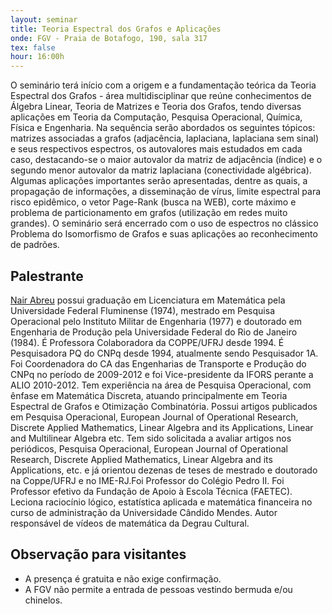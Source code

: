 ```yaml
---
layout: seminar
title: Teoria Espectral dos Grafos e Aplicações
onde: FGV - Praia de Botafogo, 190, sala 317
tex: false
hour: 16:00h
---
```


O seminário terá início com a origem e a fundamentação teórica da
Teoria Espectral dos Grafos - área multidisciplinar que reúne
conhecimentos de Álgebra Linear, Teoria de Matrizes e Teoria dos
Grafos, tendo diversas aplicações em Teoria da Computação, Pesquisa
Operacional, Química, Física e Engenharia. Na sequência serão
abordados os seguintes tópicos: matrizes associadas a grafos
(adjacência, laplaciana, laplaciana sem sinal) e seus respectivos
espectros, os autovalores mais estudados em cada caso, destacando-se o
maior autovalor da matriz de adjacência (índice) e o segundo menor
autovalor da matriz laplaciana (conectividade algébrica). Algumas
aplicações importantes serão apresentadas, dentre as quais, a
propagação de informações, a disseminação de vírus, limite espectral
para risco epidêmico, o vetor Page-Rank (busca na WEB), corte máximo e
problema de particionamento em grafos (utilização em redes muito
grandes). O seminário será encerrado com o uso de espectros no
clássico Problema do Isomorfismo de Grafos e suas aplicações ao
reconhecimento de padrões.

## Palestrante

[Nair Abreu](http://lattes.cnpq.br/4017306470784388) possui graduação
em Licenciatura em Matemática pela Universidade Federal Fluminense
(1974), mestrado em Pesquisa Operacional pelo Instituto Militar de
Engenharia (1977) e doutorado em Engenharia de Produção pela
Universidade Federal do Rio de Janeiro (1984). É Professora
Colaboradora da COPPE/UFRJ desde 1994. É Pesquisadora PQ do CNPq desde
1994, atualmente sendo Pesquisador 1A. Foi Coordenadora do CA das
Engenharias de Transporte e Produção do CNPq no período de 2009-2012 e
foi Vice-presidente da IFORS perante a ALIO 2010-2012. Tem experiência
na área de Pesquisa Operacional, com ênfase em Matemática Discreta,
atuando principalmente em Teoria Espectral de Grafos e Otimização
Combinatória.  Possui artigos publicados em Pesquisa Operacional,
European Journal of Operational Research, Discrete Applied
Mathematics, Linear Algebra and its Applications, Linear and
Multilinear Algebra etc. Tem sido solicitada a avaliar artigos nos
periódicos, Pesquisa Operacional, European Journal of Operational
Research, Discrete Applied Mathematics, Linear Algebra and its
Applications, etc. e já orientou dezenas de teses de mestrado e
doutorado na Coppe/UFRJ e no IME-RJ.Foi Professor do Colégio Pedro II.
Foi Professor efetivo da Fundação de Apoio à Escola Técnica (FAETEC).
Leciona raciocínio lógico, estatística aplicada e matemática
financeira no curso de administração da Universidade Cândido
Mendes. Autor responsável de vídeos de matemática da Degrau Cultural.

## Observação para visitantes

- A presença é gratuita e não exige confirmação.
- A FGV não permite a entrada de pessoas vestindo bermuda e/ou chinelos.
